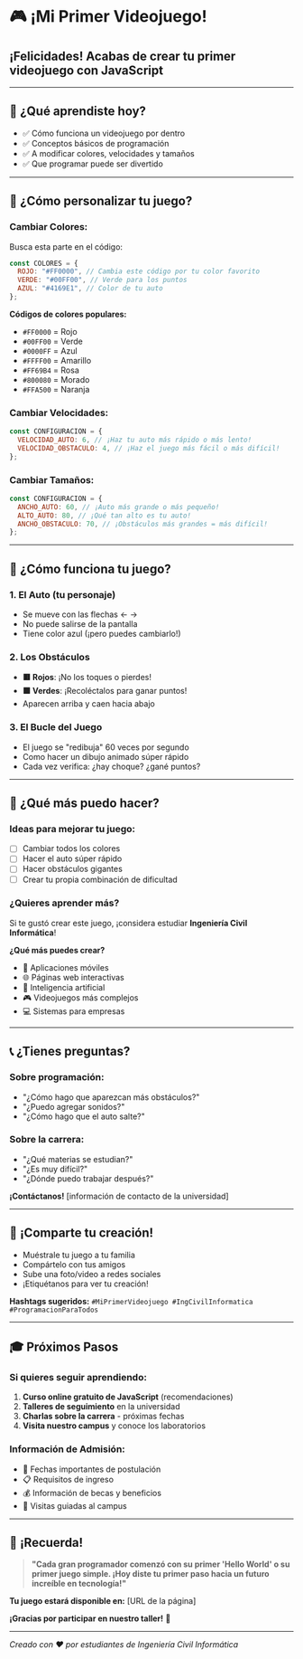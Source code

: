 # 🎮 ¡Mi Primer Videojuego!

## ¡Felicidades! Acabas de crear tu primer videojuego con JavaScript

---

## 🚀 **¿Qué aprendiste hoy?**

- ✅ Cómo funciona un videojuego por dentro
- ✅ Conceptos básicos de programación
- ✅ A modificar colores, velocidades y tamaños
- ✅ Que programar puede ser divertido

---

## 🎨 **¿Cómo personalizar tu juego?**

### **Cambiar Colores:**

Busca esta parte en el código:

```javascript
const COLORES = {
  ROJO: "#FF0000", // Cambia este código por tu color favorito
  VERDE: "#00FF00", // Verde para los puntos
  AZUL: "#4169E1", // Color de tu auto
};
```

**Códigos de colores populares:**

- `#FF0000` = Rojo
- `#00FF00` = Verde
- `#0000FF` = Azul
- `#FFFF00` = Amarillo
- `#FF69B4` = Rosa
- `#800080` = Morado
- `#FFA500` = Naranja

### **Cambiar Velocidades:**

```javascript
const CONFIGURACION = {
  VELOCIDAD_AUTO: 6, // ¡Haz tu auto más rápido o más lento!
  VELOCIDAD_OBSTACULO: 4, // ¡Haz el juego más fácil o más difícil!
};
```

### **Cambiar Tamaños:**

```javascript
const CONFIGURACION = {
  ANCHO_AUTO: 60, // ¡Auto más grande o más pequeño!
  ALTO_AUTO: 80, // ¡Qué tan alto es tu auto!
  ANCHO_OBSTACULO: 70, // ¡Obstáculos más grandes = más difícil!
};
```

---

## 🎯 **¿Cómo funciona tu juego?**

### **1. El Auto (tu personaje)**

- Se mueve con las flechas ← →
- No puede salirse de la pantalla
- Tiene color azul (¡pero puedes cambiarlo!)

### **2. Los Obstáculos**

- **🟥 Rojos**: ¡No los toques o pierdes!
- **🟩 Verdes**: ¡Recoléctalos para ganar puntos!
- Aparecen arriba y caen hacia abajo

### **3. El Bucle del Juego**

- El juego se "redibuja" 60 veces por segundo
- Como hacer un dibujo animado súper rápido
- Cada vez verifica: ¿hay choque? ¿gané puntos?

---

## 🤔 **¿Qué más puedo hacer?**

### **Ideas para mejorar tu juego:**

- [ ] Cambiar todos los colores
- [ ] Hacer el auto súper rápido
- [ ] Hacer obstáculos gigantes
- [ ] Crear tu propia combinación de dificultad

### **¿Quieres aprender más?**

Si te gustó crear este juego, ¡considera estudiar **Ingeniería Civil Informática**!

**¿Qué más puedes crear?**

- 📱 Aplicaciones móviles
- 🌐 Páginas web interactivas
- 🤖 Inteligencia artificial
- 🎮 Videojuegos más complejos
- 💻 Sistemas para empresas

---

## 📞 **¿Tienes preguntas?**

### **Sobre programación:**

- "¿Cómo hago que aparezcan más obstáculos?"
- "¿Puedo agregar sonidos?"
- "¿Cómo hago que el auto salte?"

### **Sobre la carrera:**

- "¿Qué materias se estudian?"
- "¿Es muy difícil?"
- "¿Dónde puedo trabajar después?"

**¡Contáctanos!** [información de contacto de la universidad]

---

## 🌟 **¡Comparte tu creación!**

- Muéstrale tu juego a tu familia
- Compártelo con tus amigos
- Sube una foto/video a redes sociales
- ¡Etiquétanos para ver tu creación!

**Hashtags sugeridos:**
`#MiPrimerVideojuego #IngCivilInformatica #ProgramacionParaTodos`

---

## 🎓 **Próximos Pasos**

### **Si quieres seguir aprendiendo:**

1. **Curso online gratuito de JavaScript** (recomendaciones)
2. **Talleres de seguimiento** en la universidad
3. **Charlas sobre la carrera** - próximas fechas
4. **Visita nuestro campus** y conoce los laboratorios

### **Información de Admisión:**

- 📅 Fechas importantes de postulación
- 📋 Requisitos de ingreso
- 💰 Información de becas y beneficios
- 🏫 Visitas guiadas al campus

---

## 🎉 **¡Recuerda!**

> **"Cada gran programador comenzó con su primer 'Hello World' o su primer juego simple. ¡Hoy diste tu primer paso hacia un futuro increíble en tecnología!"**

**Tu juego estará disponible en:** [URL de la página]

**¡Gracias por participar en nuestro taller!** 🚀

---

_Creado con ❤️ por estudiantes de Ingeniería Civil Informática_
